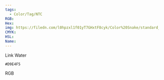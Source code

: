 ```yaml
---
tags:
  - Color/Tag/NTC
RGB:
Hex:
img: https://filedn.com/l0hpzxl1f01yT7GHxtF8cyk/Color%20Snake/standard_csv_to_svg//D9E4F5.svg
CMYK:
HSL:
Name:
---
```

Link Water
```palette
#D9E4F5
```
RGB
